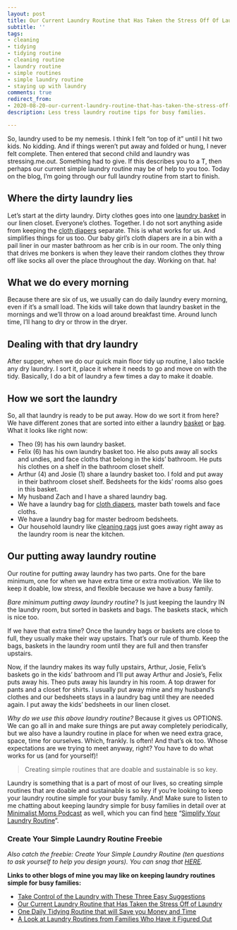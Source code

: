 ```yaml
---
layout: post
title: Our Current Laundry Routine that Has Taken the Stress Off Of Laundry
subtitle: ''
tags:
- cleaning
- tidying
- tidying routine
- cleaning routine
- laundry routine
- simple routines
- simple laundry routine
- staying up with laundry
comments: true
redirect_from:
- 2020-08-20-our-current-laundry-routine-that-has-taken-the-stress-off-of-laundry
description: Less tress laundry routine tips for busy families.

---
```

So, laundry used to be my nemesis. I think I felt “on top of it” until I hit two kids. No kidding. And if things weren’t put away and folded or hung, I never felt complete. Then entered that second child and laundry was stressing.me.out. Something had to give. If this describes you to a T, then perhaps our current simple laundry routine may be of help to you too. Today on the blog, I’m going through our full laundry routine from start to finish.

## Where the dirty laundry lies

Let’s start at the dirty laundry. Dirty clothes goes into one [laundry basket](https://amzn.to/3fRyf86) in our linen closet. Everyone’s clothes. Together. I do not sort anything aside from keeping the [cloth diapers](https://amzn.to/3gcNtEN) separate. This is what works for us. And simplifies things for us too. Our baby girl’s cloth diapers are in a bin with a pail liner in our master bathroom as her crib is in our room. The only thing that drives me bonkers is when they leave their random clothes they throw off like socks all over the place throughout the day. Working on that. ha!

## What we do every morning

Because there are six of us, we usually can do daily laundry every morning, even if it’s a small load. The kids will take down that laundry basket in the mornings and we’ll throw on a load around breakfast time. Around lunch time, I’ll hang to dry or throw in the dryer.

## Dealing with that dry laundry

After supper, when we do our quick main floor tidy up routine, I also tackle any dry laundry. I sort it, place it where it needs to go and move on with the tidy. Basically, I do a bit of laundry a few times a day to make it doable.

## How we sort the laundry

So, all that laundry is ready to be put away. How do we sort it from here? We have different zones that are sorted into either a laundry [basket](https://amzn.to/3fRyf86) or [bag](https://amzn.to/2CA1tKk). What it looks like right now:

* Theo (9) has his own laundry basket.
* Felix (6) has his own laundry basket too. He also puts away all socks and undies, and face cloths that belong in the kids’ bathroom. He puts his clothes on a shelf in the bathroom closet shelf.
* Arthur (4) and Josie (1) share a laundry basket too. I fold and put away in their bathroom closet shelf. Bedsheets for the kids’ rooms also goes in this basket.
* My husband Zach and I have a shared laundry bag.
* We have a laundry bag for [cloth diapers](https://amzn.to/2D0tyeh), master bath towels and face cloths.
* We have a laundry bag for master bedroom bedsheets.
* Our household laundry like [cleaning rags](https://amzn.to/3dKSjrj) just goes away right away as the laundry room is near the kitchen.

## Our putting away laundry routine

Our routine for putting away laundry has two parts. One for the bare minimum, one for when we have extra time or extra motivation. We like to keep it doable, low stress, and flexible because we have a busy family.

_Bare minimum putting away laundry routine_? Is just keeping the laundry IN the laundry room, but sorted in baskets and bags. The baskets stack, which is nice too.

If we have that extra time? Once the laundry bags or baskets are close to full, they usually make their way upstairs. That’s our rule of thumb. Keep the bags, baskets in the laundry room until they are full and then transfer upstairs.

Now, if the laundry makes its way fully upstairs, Arthur, Josie, Felix’s baskets go in the kids’ bathroom and I’ll put away Arthur and Josie’s, Felix puts away his. Theo puts away his laundry in his room. A top drawer for pants and a closet for shirts. I usually put away mine and my husband’s clothes and our bedsheets stays in a laundry bag until they are needed again. I put away the kids’ bedsheets in our linen closet.

_Why do we use this above laundry routine?_ Because it gives us OPTIONS. We can go all in and make sure things are put away completely periodically, but we also have a laundry routine in place for when we need extra grace, space, time for ourselves. Which, frankly. Is often! And that’s ok too. Whose expectations are we trying to meet anyway, right? You have to do what works for us (and for yourself)!

> Creating simple routines that are doable and sustainable is so key.

Laundry is something that is a part of most of our lives, so creating simple routines that are doable and sustainable is so key if you’re looking to keep your laundry routine simple for your busy family. And! Make sure to listen to me chatting about keeping laundry simple for busy families in detail over at [Minimalist Moms Podcast](https://podcasts.apple.com/ca/podcast/ep155-simplify-your-laundry-routine-with-kelly-briggs/id1159498258?i=1000505748717) as well, which you can find [here](https://podcasts.apple.com/ca/podcast/ep155-simplify-your-laundry-routine-with-kelly-briggs/id1159498258?i=1000505748717) “[Simplify Your Laundry Routine](https://www.minimalistmomspodcast.com/ep155-simplify-your-laundry-routine-with-kelly-briggs/)”.

### Create Your Simple Laundry Routine Freebie

_Also catch the freebie: Create Your Simple Laundry Routine (ten questions to ask yourself to help you design yours). You can snag that_ [_HERE_](https://mailchi.mp/a5efd04962e4/simplelaundry)_._

**Links to other blogs of mine you may like on keeping laundry routines simple for busy families:**

* [Take Control of the Laundry with These Three Easy Suggestions](https://www.simplehomemom.com/take-control-of-the-laundry-with-these-three-easy-suggestions/)
* [Our Current Laundry Routine that Has Taken the Stress Off of Laundry](https://www.simplehomemom.com/our-current-laundry-routine-that-has-taken-the-stress-off-of-laundry/)
* [One Daily Tidying Routine that will Save you Money and Time](https://www.simplehomemom.com/one-daily-tidying-routine-that-will-save-you-money-and-time/)
* [A Look at Laundry Routines from Families Who Have it Figured Out](https://www.simplehomemom.com/a-look-at-laundry-routines-from-families-who-have-it-figured-out/)